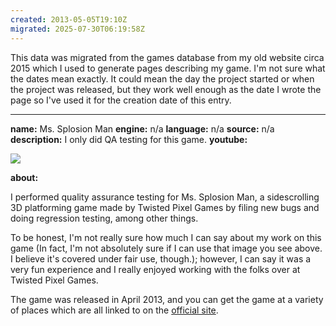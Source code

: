 ```yaml
---
created: 2013-05-05T19:10Z
migrated: 2025-07-30T06:19:58Z
---
```


This data was migrated from the games database from my old website circa 2015 which I used to generate pages describing my game. I'm not sure what the dates mean exactly. It could mean the day the project started or when the project was released, but they work well enough as the date I wrote the page so I've used it for the creation date of this entry.

---

**name:** Ms. Splosion Man
**engine:** n/a
**language:** n/a
**source:** n/a
**description:** I only did QA testing for this game.
**youtube:**

![](https://www.youtube.com/watch?v=DM_0eAUNWNk)

**about:**

I performed quality assurance testing for Ms. Splosion Man, a sidescrolling 3D platforming game made by Twisted Pixel Games by filing new bugs and doing regression testing, among other things.

To be honest, I'm not really sure how much I can say about my work on this game (In fact, I'm not absolutely sure if I can use that image you see above. I believe it's covered under fair use, though.); however, I can say it was a very fun experience and I really enjoyed working with the folks over at Twisted Pixel Games.

The game was released in April 2013, and you can get the game at a variety of places which are all linked to on the [official site](http://mssplosionman.com/).
